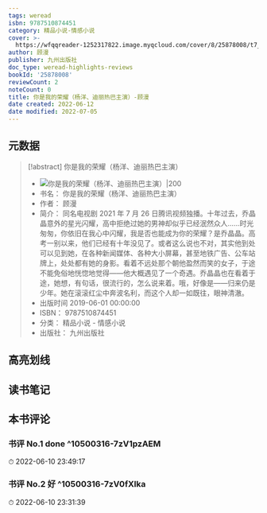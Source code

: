 ```yaml
---
tags: weread
isbn: 9787510874451
category: 精品小说-情感小说
cover: >-
  https://wfqqreader-1252317822.image.myqcloud.com/cover/8/25878008/t7_25878008.jpg
author: 顾漫
publisher: 九州出版社
doc_type: weread-highlights-reviews
bookId: '25878008'
reviewCount: 2
noteCount: 0
title: 你是我的荣耀（杨洋、迪丽热巴主演）-顾漫
date created: 2022-06-12
date modified: 2022-07-05
---
```


## 元数据

> [!abstract] 你是我的荣耀（杨洋、迪丽热巴主演）
> - ![ 你是我的荣耀（杨洋、迪丽热巴主演）|200](https://wfqqreader-1252317822.image.myqcloud.com/cover/8/25878008/t7_25878008.jpg)
> - 书名： 你是我的荣耀（杨洋、迪丽热巴主演）
> - 作者： 顾漫
> - 简介： 同名电视剧 2021 年 7 月 26 日腾讯视频独播。十年过去，乔晶晶意外的星光闪耀，高中拒绝过她的男神却似乎已经泯然众人……时光匆匆，你依旧在我心中闪耀，我是否也能成为你的荣耀？是乔晶晶。高考一别以来，他们已经有十年没见了。或者这么说也不对，其实他到处可以见到她，在各种新闻媒体、各种大小屏幕，甚至地铁广告、公车站牌上，处处都有她的身影。看着不远处那个朝他盈然而笑的女子，于途不能免俗地恍惚地觉得——他大概遇见了一个奇遇。乔晶晶也在看着于途，她想，有句话，很流行的，怎么说来着。哦，好像是——归来仍是少年。她在滚滚红尘中奔波名利，而这个人却一如既往，眼神清澈。
> - 出版时间 2019-06-01 00:00:00
> - ISBN： 9787510874451
> - 分类： 精品小说 - 情感小说
> - 出版社： 九州出版社

## 高亮划线

## 读书笔记

## 本书评论

### 书评 No.1 done ^10500316-7zV1pzAEM

⏱ 2022-06-10 23:49:17

### 书评 No.2 好 ^10500316-7zV0fXIka

⏱ 2022-06-10 23:31:39
